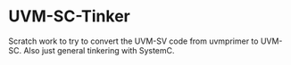 # UVM-SC-Tinker
Scratch work to try to convert the UVM-SV code from uvmprimer to UVM-SC. Also just general tinkering with SystemC.

